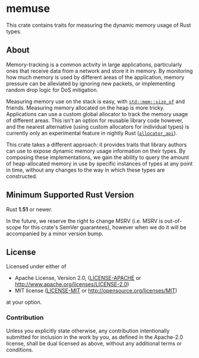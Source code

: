 # memuse

This crate contains traits for measuring the dynamic memory usage of Rust types.

## About

Memory-tracking is a common activity in large applications, particularly ones
that receive data from a network and store it in memory. By monitoring how much
memory is used by different areas of the application, memory pressure can be
alleviated by ignoring new packets, or implementing random drop logic for DoS
mitigation.

Measuring memory use on the stack is easy, with [`std::mem::size_of`] and
friends. Measuring memory allocated on the heap is more tricky. Applications can
use a custom global allocator to track the memory usage of different areas. This
isn't an option for reusable library code however, and the nearest alternative
(using custom allocators for individual types) is currently only an experimental
feature in nightly Rust ([`allocator_api`]).

[`std::mem::size_of`]: https://doc.rust-lang.org/stable/std/mem/fn.size_of.html
[`allocator_api`]: https://github.com/rust-lang/rust/issues/32838

This crate takes a different approach: it provides traits that library authors
can use to expose dynamic memory usage information on their types. By composing
these implementations, we gain the ability to query the amount of heap-allocated
memory in use by specific instances of types at any point in time, without any
changes to the way in which these types are constructed.

## Minimum Supported Rust Version

Rust **1.51** or newer.

In the future, we reserve the right to change MSRV (i.e. MSRV is out-of-scope
for this crate's SemVer guarantees), however when we do it will be accompanied
by a minor version bump.

## License

Licensed under either of

 * Apache License, Version 2.0, ([LICENSE-APACHE](LICENSE-APACHE) or
   http://www.apache.org/licenses/LICENSE-2.0)
 * MIT license ([LICENSE-MIT](LICENSE-MIT) or http://opensource.org/licenses/MIT)

at your option.

### Contribution

Unless you explicitly state otherwise, any contribution intentionally
submitted for inclusion in the work by you, as defined in the Apache-2.0
license, shall be dual licensed as above, without any additional terms or
conditions.

